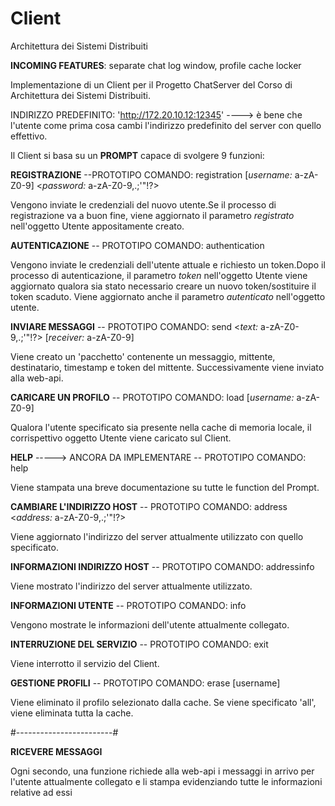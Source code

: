 # Client
Architettura dei Sistemi Distribuiti


<b>INCOMING FEATURES</b>: separate chat log window, profile cache locker


Implementazione di un Client per il Progetto ChatServer del Corso di Architettura dei Sistemi Distribuiti.


INDIRIZZO PREDEFINITO: 'http://172.20.10.12:12345' ----> è bene che l'utente come prima cosa cambi l'indirizzo predefinito del server con quello effettivo.


Il Client si basa su un <b>PROMPT</b> capace di svolgere 9 funzioni: 


<b>REGISTRAZIONE</b> --PROTOTIPO COMANDO: registration [*username:* a-zA-Z0-9] <*password:* a-zA-Z0-9,.;'"!?>

Vengono inviate le credenziali del nuovo utente.Se il processo di registrazione va a buon fine, viene aggiornato il parametro *registrato* nell'oggetto Utente appositamente creato.



<b>AUTENTICAZIONE</b> -- PROTOTIPO COMANDO: authentication 

Vengono inviate le credenziali dell'utente attuale e richiesto un token.Dopo il processo di autenticazione, il parametro *token* nell'oggetto Utente viene aggiornato qualora sia stato necessario creare un nuovo token/sostituire il token scaduto. Viene aggiornato anche il parametro *autenticato* nell'oggetto utente.



<b>INVIARE MESSAGGI</b> -- PROTOTIPO COMANDO: send <*text:* a-zA-Z0-9,.;'"!?> [*receiver:* a-zA-Z0-9] 

Viene creato un 'pacchetto' contenente un messaggio, mittente, destinatario, timestamp e token del mittente. Successivamente viene inviato alla web-api.



<b>CARICARE UN PROFILO</b> -- PROTOTIPO COMANDO: load [*username:* a-zA-Z0-9] 

Qualora l'utente specificato sia presente nella cache di memoria locale, il corrispettivo oggetto Utente viene caricato sul Client.



<b>HELP</b> -----> ANCORA DA IMPLEMENTARE -- PROTOTIPO COMANDO: help

Viene stampata una breve documentazione su tutte le function del Prompt.



<b>CAMBIARE L'INDIRIZZO HOST</b> -- PROTOTIPO COMANDO: address <*address:* a-zA-Z0-9,.;'"!?>  

Viene aggiornato l'indirizzo del server attualmente utilizzato con quello specificato.



<b>INFORMAZIONI INDIRIZZO HOST</b> -- PROTOTIPO COMANDO: addressinfo  

Viene mostrato l'indirizzo del server attualmente utilizzato.



<b>INFORMAZIONI UTENTE</b> -- PROTOTIPO COMANDO: info  

Vengono mostrate le informazioni dell'utente attualmente collegato.



<b>INTERRUZIONE DEL SERVIZIO</b> --  PROTOTIPO COMANDO: exit  

Viene interrotto il servizio del Client.



<b>GESTIONE PROFILI</b> --  PROTOTIPO COMANDO: erase [username]  

Viene eliminato il profilo selezionato dalla cache. Se viene specificato 'all', viene eliminata tutta la cache.



#------------------------#



<b>RICEVERE MESSAGGI</b> 

Ogni secondo, una funzione richiede alla web-api i messaggi in arrivo per l'utente attualmente collegato e li stampa evidenziando tutte le informazioni relative ad essi
